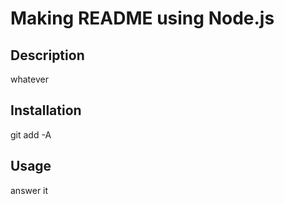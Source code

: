 # Making README using Node.js

## Description
whatever

## Installation
git add -A

## Usage
answer it

